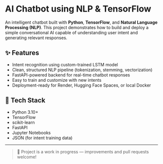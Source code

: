 # AI Chatbot using NLP & TensorFlow

An intelligent chatbot built with **Python**, **TensorFlow**, and **Natural Language Processing (NLP)**. This project demonstrates how to build and deploy a simple conversational AI capable of understanding user intent and generating relevant responses.

## ✨ Features
- Intent recognition using custom-trained LSTM model
- Clean, structured NLP pipeline (tokenization, stemming, vectorization)
- FastAPI-powered backend for real-time chatbot responses
- Easy to train and customize with new intents
- Deployment-ready for Render, Hugging Face Spaces, or local Docker

## 🧠 Tech Stack
- Python 3.10+
- TensorFlow
- scikit-learn
- FastAPI
- Jupyter Notebooks
- JSON (for intent training data)







---

> 🚧 Project is a work in progress — improvements and pull requests welcome!
